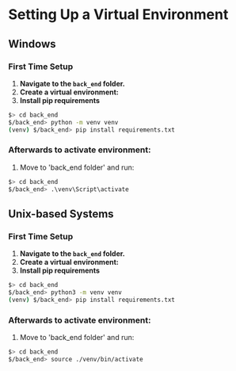 # Setting Up a Virtual Environment

## Windows

### First Time Setup

1. **Navigate to the `back_end` folder.**
2. **Create a virtual environment:**
3. **Install pip requirements**

```sh
$> cd back_end
$/back_end> python -m venv venv
(venv) $/back_end> pip install requirements.txt
```

### Afterwards to activate environment:

1. Move to 'back_end folder' and run:

```sh
$> cd back_end
$/back_end> .\venv\Script\activate
```

## Unix-based Systems

### First Time Setup

1. **Navigate to the `back_end` folder.**
2. **Create a virtual environment:**
3. **Install pip requirements**

```sh
$> cd back_end
$/back_end> python3 -m venv venv
(venv) $/back_end> pip install requirements.txt
```

### Afterwards to activate environment:

1. Move to 'back_end folder' and run:

```sh
$> cd back_end
$/back_end> source ./venv/bin/activate
```
